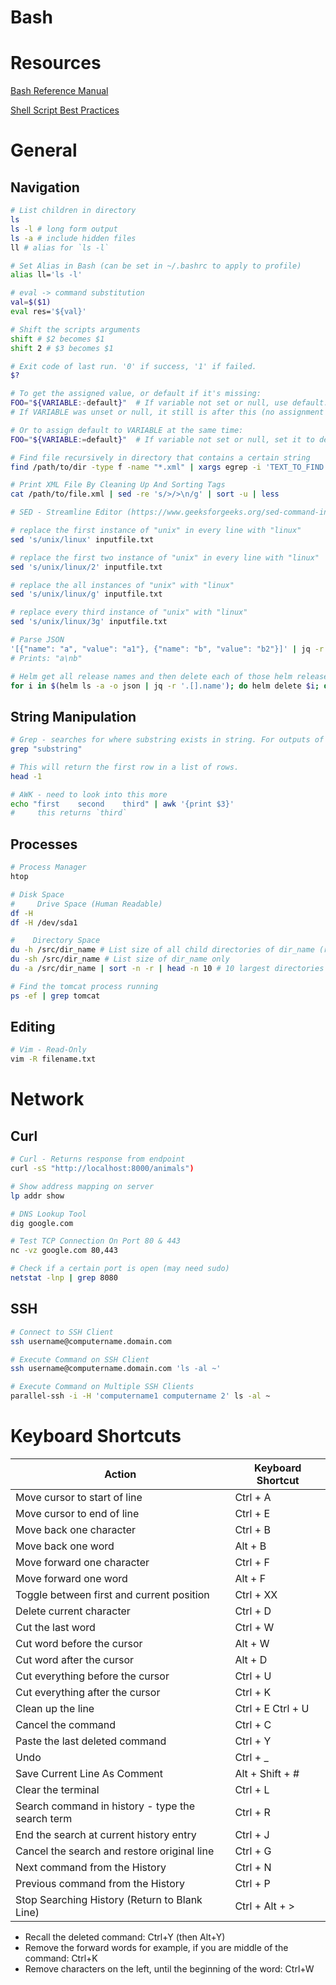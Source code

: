 # Bash

# Resources

[Bash Reference Manual](https://www.gnu.org/software/bash/manual/bash.html)

[Shell Script Best Practices](https://sharats.me/posts/shell-script-best-practices/)

# General

## Navigation

```bash
# List children in directory
ls
ls -l # long form output
ls -a # include hidden files
ll # alias for `ls -l`

# Set Alias in Bash (can be set in ~/.bashrc to apply to profile)
alias ll='ls -l'

# eval -> command substitution
val=$($1)
eval res='${val}'

# Shift the scripts arguments
shift # $2 becomes $1
shift 2 # $3 becomes $1

# Exit code of last run. '0' if success, '1' if failed.
$?

# To get the assigned value, or default if it's missing:
FOO="${VARIABLE:-default}"  # If variable not set or null, use default.
# If VARIABLE was unset or null, it still is after this (no assignment done).

# Or to assign default to VARIABLE at the same time:
FOO="${VARIABLE:=default}"  # If variable not set or null, set it to default.

# Find file recursively in directory that contains a certain string
find /path/to/dir -type f -name "*.xml" | xargs egrep -i 'TEXT_TO_FIND'

# Print XML File By Cleaning Up And Sorting Tags
cat /path/to/file.xml | sed -re 's/>/>\n/g' | sort -u | less

# SED - Streamline Editor (https://www.geeksforgeeks.org/sed-command-in-linux-unix-with-examples/)

# replace the first instance of "unix" in every line with "linux"
sed 's/unix/linux' inputfile.txt

# replace the first two instance of "unix" in every line with "linux"
sed 's/unix/linux/2' inputfile.txt

# replace the all instances of "unix" with "linux"
sed 's/unix/linux/g' inputfile.txt

# replace every third instance of "unix" with "linux"
sed 's/unix/linux/3g' inputfile.txt

# Parse JSON
'[{"name": "a", "value": "a1"}, {"name": "b", "value": "b2"}]' | jq -r '.[].name'
# Prints: "a\nb"

# Helm get all release names and then delete each of those helm releases
for i in $(helm ls -a -o json | jq -r '.[].name'); do helm delete $i; done
```

## String Manipulation

```bash
# Grep - searches for where substring exists in string. For outputs of multiple lines, each line will be checked individually
grep "substring"

# This will return the first row in a list of rows.
head -1

# AWK - need to look into this more
echo "first    second    third" | awk '{print $3}'
#     this returns `third`
```

## Processes

```bash
# Process Manager
htop

# Disk Space
#     Drive Space (Human Readable)
df -H
df -H /dev/sda1

#    Directory Space
du -h /src/dir_name # List size of all child directories of dir_name (recursive)
du -sh /src/dir_name # List size of dir_name only
du -a /src/dir_name | sort -n -r | head -n 10 # 10 largest directories within dir_name (recursive)

# Find the tomcat process running
ps -ef | grep tomcat
```

## Editing

```bash
# Vim - Read-Only
vim -R filename.txt
```

# Network

## Curl

```bash
# Curl - Returns response from endpoint
curl -sS "http://localhost:8000/animals")

# Show address mapping on server
lp addr show

# DNS Lookup Tool
dig google.com

# Test TCP Connection On Port 80 & 443
nc -vz google.com 80,443

# Check if a certain port is open (may need sudo)
netstat -lnp | grep 8080
```

## SSH

```bash
# Connect to SSH Client
ssh username@computername.domain.com

# Execute Command on SSH Client
ssh username@computername.domain.com 'ls -al ~'

# Execute Command on Multiple SSH Clients
parallel-ssh -i -H 'computername1 computername 2' ls -al ~
```

# Keyboard Shortcuts

| Action | Keyboard Shortcut |
| --- | --- |
| Move cursor to start of line | Ctrl + A |
| Move cursor to end of line | Ctrl + E |
| Move back one character | Ctrl + B |
| Move back one word | Alt + B |
| Move forward one character | Ctrl + F |
| Move forward one word | Alt + F |
| Toggle between first and current position | Ctrl + XX |
| Delete current character | Ctrl + D |
| Cut the last word | Ctrl + W |
| Cut word before the cursor | Alt + W |
| Cut word after the cursor | Alt + D |
| Cut everything before the cursor | Ctrl + U |
| Cut everything after the cursor | Ctrl + K |
| Clean up the line | Ctrl + E Ctrl + U |
| Cancel the command | Ctrl + C |
| Paste the last deleted command | Ctrl + Y |
| Undo | Ctrl + _ |
| Save Current Line As Comment | Alt + Shift + # |
| Clear the terminal | Ctrl + L |
| Search command in history - type the search term | Ctrl + R |
| End the search at current history entry | Ctrl + J |
| Cancel the search and restore original line | Ctrl + G |
| Next command from the History | Ctrl + N |
| Previous command from the History | Ctrl + P |
| Stop Searching History (Return to Blank Line) | Ctrl + Alt + > |
- Recall the deleted command: Ctrl+Y (then Alt+Y)
- Remove the forward words for example, if you are middle of the command: Ctrl+K
- Remove characters on the left, until the beginning of the word: Ctrl+W